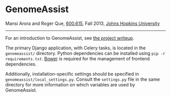 # GenomeAssist

Mansi Arora and Roger Que,
[600.615](http://www.cs.jhu.edu/~yanif/teaching/bdslss/),
Fall 2013,
[Johns Hopkins University](http://www.jhu.edu/)

---

For an introduction to GenomeAssist, see [the project
writeup](writeup/writeup.pdf).

The primary Django application, with Celery tasks, is located in the
`genomeassist/` directory.
Python dependencies can be installed using `pip -r requirements.txt`.
[Bower](http://bower.io/) is required for the management of frontend
dependencies.

Additionally, installation-specific settings should be specified in
`genomeassist/local_settings.py`.
Consult the `settings.py` file in the same directory for more information on
which variables are used by GenomeAssist.
